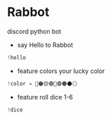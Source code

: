 # Rabbot
discord python bot
- say Hello to Rabbot
```py
!hello
```
- feature colors your lucky color 
```py
!color = 🔴🟠🟡🟢🔵🟣🟤⚫⚪
```
- feature roll dice 1-6
```py
!dice
```

